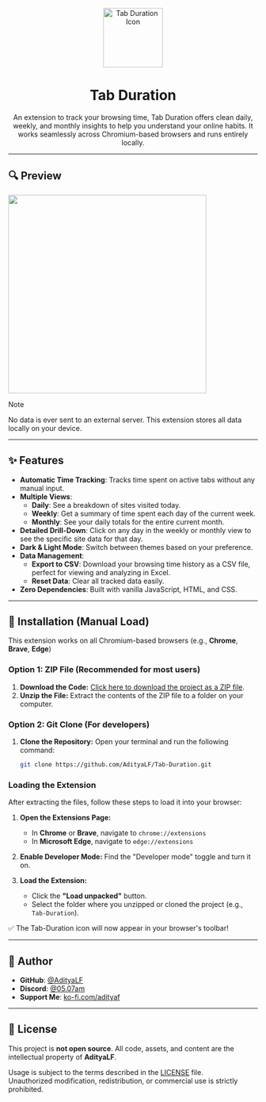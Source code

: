 <p align="center">
  <img src="https://i.imgur.com/92PcbGV.png" width="120" alt="Tab Duration Icon"/>
</p>
<h1 align="center">Tab Duration</h1>
<p align="center">An extension to track your browsing time, Tab Duration offers clean daily, weekly, and monthly insights to help you understand your online habits. It works seamlessly across Chromium-based browsers and runs entirely locally.</p>

---

## 🔍 Preview

<img src="https://i.imgur.com/H0LhXK8.gif" width="400" />

> [!NOTE]
> No data is ever sent to an external server. This extension stores all data locally on your device. 

---

## ✨ Features

- **Automatic Time Tracking**: Tracks time spent on active tabs without any manual input.
- **Multiple Views**:
    - **Daily**: See a breakdown of sites visited today.
    - **Weekly**: Get a summary of time spent each day of the current week.
    - **Monthly**: See your daily totals for the entire current month.
- **Detailed Drill-Down**: Click on any day in the weekly or monthly view to see the specific site data for that day.
- **Dark & Light Mode**: Switch between themes based on your preference.
- **Data Management**:
    - **Export to CSV**: Download your browsing time history as a CSV file, perfect for viewing and analyzing in Excel.
    - **Reset Data**: Clear all tracked data easily.
- **Zero Dependencies**: Built with vanilla JavaScript, HTML, and CSS.

---

## 🚀 Installation (Manual Load)

This extension works on all Chromium-based browsers (e.g., **Chrome**, **Brave**, **Edge**)

### Option 1: ZIP File (Recommended for most users)

1.  **Download the Code:** [Click here to download the project as a ZIP file](https://github.com/AdityaLF/Tab-Duration/archive/refs/heads/main.zip).
2.  **Unzip the File:** Extract the contents of the ZIP file to a folder on your computer.

### Option 2: Git Clone (For developers)

1.  **Clone the Repository:** Open your terminal and run the following command:
    ```bash
    git clone https://github.com/AdityaLF/Tab-Duration.git
    ```

### Loading the Extension

After extracting the files, follow these steps to load it into your browser:

1.  **Open the Extensions Page:**
    * In **Chrome** or **Brave**, navigate to `chrome://extensions`
    * In **Microsoft Edge**, navigate to `edge://extensions`

2.  **Enable Developer Mode:** Find the "Developer mode" toggle and turn it on.

3.  **Load the Extension:**
    * Click the **"Load unpacked"** button.
    * Select the folder where you unzipped or cloned the project (e.g., `Tab-Duration`).

✅ The Tab-Duration icon will now appear in your browser's toolbar!

---

## 👤 Author

* **GitHub**: [@AdityaLF](https://github.com/AdityaLF)
* **Discord**: [@05.07am](https://discordapp.com/users/786163564205047839)
* **Support Me**: [ko-fi.com/adityaf](https://ko-fi.com/adityalf)

---

## 📄 License

This project is **not open source**. All code, assets, and content are the intellectual property of **AdityaLF**.

Usage is subject to the terms described in the [LICENSE](./LICENSE) file.  
Unauthorized modification, redistribution, or commercial use is strictly prohibited.